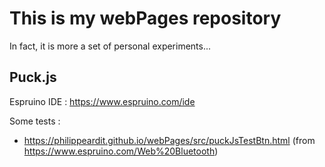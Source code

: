 # This is my webPages repository
In fact, it is more a set of personal experiments...

## Puck.js 
Espruino IDE : https://www.espruino.com/ide

Some tests :
- https://philippeardit.github.io/webPages/src/puckJsTestBtn.html (from https://www.espruino.com/Web%20Bluetooth)
